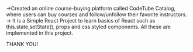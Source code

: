 ->Created an online course-buying platform called CodeTube Catalog, where users can buy courses and follow/unfollow their favorite instructors.
-> It is a Simple React Project to learn basics of React such as this.state,setState(), props and css styled components. All these are implemented in this project.


THANK YOU!
